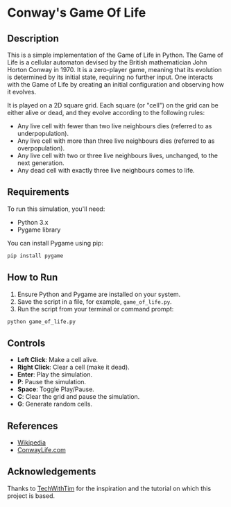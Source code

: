 # Conway's Game Of Life

## Description

This is a simple implementation of the Game of Life in Python. The Game of Life is a cellular automaton devised by the British mathematician John Horton Conway in 1970. It is a zero-player game, meaning that its evolution is determined by its initial state, requiring no further input. One interacts with the Game of Life by creating an initial configuration and observing how it evolves.

It is played on a 2D square grid. Each square (or "cell") on the grid can be either alive or dead, and they evolve according to the following rules:

- Any live cell with fewer than two live neighbours dies (referred to as underpopulation).
- Any live cell with more than three live neighbours dies (referred to as overpopulation).
- Any live cell with two or three live neighbours lives, unchanged, to the next generation.
- Any dead cell with exactly three live neighbours comes to life.

## Requirements

To run this simulation, you'll need:

- Python 3.x
- Pygame library

You can install Pygame using pip:

```bash
pip install pygame
```

## How to Run

1. Ensure Python and Pygame are installed on your system.
2. Save the script in a file, for example, `game_of_life.py`.
3. Run the script from your terminal or command prompt:

```bash
python game_of_life.py
```

## Controls

- **Left Click**: Make a cell alive.
- **Right Click**: Clear a cell (make it dead).
- **Enter**: Play the simulation.
- **P**: Pause the simulation.
- **Space**: Toggle Play/Pause.
- **C**: Clear the grid and pause the simulation.
- **G**: Generate random cells.

## References

- [Wikipedia](https://en.wikipedia.org/wiki/Conway%27s_Game_of_Life)
- [ConwayLife.com](https://conwaylife.com/)

## Acknowledgements

Thanks to [TechWithTim](https://www.youtube.com/@TechWithTim) for the inspiration and the tutorial on which this project is based.
